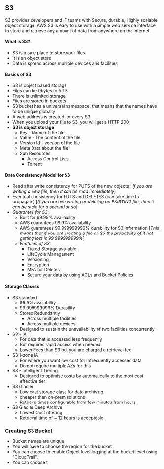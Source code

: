 

## S3
S3 provides developers and IT teams with Secure, durable, Highly scalable object storage. AWS S3 is easy to use with a simple web service interface to store and retrieve any amount of data from anywhere on the internet.
#### What is S3?
* S3 is a safe place to store your files. 
* It is an object store
* Data is spread across multiple devices and facilities

#### Basics of S3
* S3 is object based storage
* Files can be 0bytes to 5 TB
* There is unlimited storage
* Files are stored in buckets
* S3 bucket has a universal namespace, that means that the names have to be unique globally
*  A web address is created for every S3
* When you upload your file to S3, you will get a HTTP 200
* **S3 is object storage**
	* Key - Name of the file
	* Value - The content of the file
	* Version Id - version of the file
	* Meta Data about the file
	* Sub Resources
		* Access Control Lists
		* Torrent
#### Data Consistency Model for S3
* Read after write consistency for PUTS of the new objects [ *if you are writing a new file, then it can be read immediately*]
* Eventual consistency for PUTS and DELETES (can take time to propagate) [*If you are overwriting or deleting an EXISTING file, then it can be stale for a second or so*]
* *Guarantee for S3*:
	* Built for 99.99% availability
	* AWS guarantees 99.9% availability
	* AWS guarantees 99.999999999% durability for S3 information [*This means that if you are creating a file on S3 the probability of it not getting lost is 99.999999999%*]
	* *Features of S3*
		* Tiered Storage available
		* LifeCycle Management
		* Versioning
		* Encryption
		* MFA for Deletes
		* Secure your data by using ACLs and Bucket Policies
#### Storage Clasess
* S3 standard
	* 99.9% availability
	* 99.999999999% Durability
	* Stored Redundantly
		* Across multiple facilities
		* Across multiple devices
	* Designed to sustain the unavailability of two facilities concurrently
* S3 - IA
	* For data that is accessed less frequently
	* But requires rapid access when needed
	* Lower Fees than S3 but you are charged a retrieval fee
* S3 1-zone IA
	* For where you want low cost for infrequently accessed data
	* Do not require multiple AZs for this
* S3 - Intelligent Tiering
	* Designed to optimise costs by automatically to the most cost effective tier 
* S3 Glacier
	* Low cost storage class for data archiving
	* cheaper than on-prem solutions
	* Retrieve times configurable from few minutes from hours
* S3 Glacier Deep Archive
	* Lowest Cost offering
	* Retrieval time of ~ 12 hours is acceptable 
### Creating S3 Bucket
* Bucket names are unique
* You will have to choose the region for the bucket
* You can choose to enable Object level logging at the bucket level using "CloudTrail",
* You can choose t

<!--stackedit_data:
eyJoaXN0b3J5IjpbODQwMTA2Mjc0LDU4MTM2ODQwNiwtMjA0Nj
I3NzkzMF19
-->